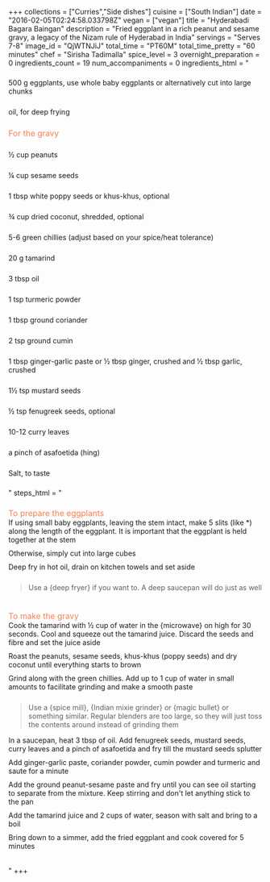 +++
collections = ["Curries","Side dishes"]
cuisine = ["South Indian"]
date = "2016-02-05T02:24:58.033798Z"
vegan = ["vegan"]
title = "Hyderabadi Bagara Baingan"
description = "Fried eggplant in a rich peanut and sesame gravy, a legacy of the Nizam rule of Hyderabad in India"
servings = "Serves 7-8"
image_id = "QjWTNJiJ"
total_time = "PT60M"
total_time_pretty = "60 minutes"
chef = "Sirisha Tadimalla"
spice_level = 3
overnight_preparation = 0
ingredients_count = 19
num_accompaniments = 0
ingredients_html = "<ul style='padding-left: 0; list-style: none;'><li itemprop='recipeIngredient' style='margin: 8px 0px;padding: 8px 0px;'>500 g eggplants, use whole baby eggplants or alternatively cut into large chunks</li><li itemprop='recipeIngredient' style='margin: 8px 0px;padding: 8px 0px;'>oil, for deep frying</li><li style='margin: 8px 0px;padding: 8px 0px;'><span style='font-size: medium; color: #f78153;'>For the gravy</span></li><li itemprop='recipeIngredient' style='margin: 8px 0px;padding: 8px 0px;'>½ cup peanuts</li><li itemprop='recipeIngredient' style='margin: 8px 0px;padding: 8px 0px;'>¼ cup sesame seeds</li><li itemprop='recipeIngredient' style='margin: 8px 0px;padding: 8px 0px;'>1 tbsp white poppy seeds or khus-khus, optional</li><li itemprop='recipeIngredient' style='margin: 8px 0px;padding: 8px 0px;'>¾ cup dried coconut, shredded, optional</li><li itemprop='recipeIngredient' style='margin: 8px 0px;padding: 8px 0px;'>5-6 green chillies (adjust based on your spice/heat tolerance)</li><li itemprop='recipeIngredient' style='margin: 8px 0px;padding: 8px 0px;'>20 g tamarind</li><li itemprop='recipeIngredient' style='margin: 8px 0px;padding: 8px 0px;'>3 tbsp oil</li><li itemprop='recipeIngredient' style='margin: 8px 0px;padding: 8px 0px;'>1 tsp turmeric powder</li><li itemprop='recipeIngredient' style='margin: 8px 0px;padding: 8px 0px;'>1 tbsp ground coriander</li><li itemprop='recipeIngredient' style='margin: 8px 0px;padding: 8px 0px;'>2 tsp ground cumin</li><li itemprop='recipeIngredient' style='margin: 8px 0px;padding: 8px 0px;'>1 tbsp ginger-garlic paste or ½ tbsp ginger, crushed and ½ tbsp garlic, crushed</li><li itemprop='recipeIngredient' style='margin: 8px 0px;padding: 8px 0px;'>1½ tsp mustard seeds</li><li itemprop='recipeIngredient' style='margin: 8px 0px;padding: 8px 0px;'>½ tsp fenugreek seeds, optional</li><li itemprop='recipeIngredient' style='margin: 8px 0px;padding: 8px 0px;'>10-12 curry leaves</li><li itemprop='recipeIngredient' style='margin: 8px 0px;padding: 8px 0px;'>a pinch of asafoetida (hing)</li><li itemprop='recipeIngredient' style='margin: 8px 0px;padding: 8px 0px;'>Salt, to taste</li></ul>"
steps_html = "<ol style='list-style: none inside; padding-left: 0px;'><li style='list-style: none; margin: 8px 0px;padding: 8px 0px;'><span style='font-size: medium; color: #f78153;'>To prepare the eggplants</span><ol style='list-style: none inside; padding-left: 0px;'><li style='padding-bottom: 10px;'><i class='step-track-icon fa fa-square-o'></i><span class='step-text' itemprop='recipeInstructions'>If using small baby eggplants, leaving the stem intact, make 5 slits (like *) along the length of the eggplant. It is important that the eggplant is held together at the stem</span></li><li style='padding-bottom: 10px;'><i class='step-track-icon fa fa-square-o'></i><span class='step-text' itemprop='recipeInstructions'>Otherwise, simply cut into large cubes</span></li><li style='padding-bottom: 10px;'><i class='step-track-icon fa fa-square-o'></i><span class='step-text' itemprop='recipeInstructions'>Deep fry in hot oil, drain on kitchen towels and set aside</span></li><blockquote>Use a {deep fryer} if you want to. A deep saucepan will do just as well</blockquote></ol></li><li style='list-style: none; margin: 8px 0px;padding: 8px 0px;'><span style='font-size: medium; color: #f78153;'>To make the gravy</span><ol style='list-style: none inside; padding-left: 0px;'><li style='padding-bottom: 10px;'><i class='step-track-icon fa fa-square-o'></i><span class='step-text' itemprop='recipeInstructions'>Cook the tamarind with ½ cup of water in the {microwave} on high for 30 seconds. Cool and squeeze out the tamarind juice. Discard the seeds and fibre and set the juice aside</span></li><li style='padding-bottom: 10px;'><i class='step-track-icon fa fa-square-o'></i><span class='step-text' itemprop='recipeInstructions'>Roast the peanuts, sesame seeds, khus-khus (poppy seeds) and dry coconut until everything starts to brown</span></li><li style='padding-bottom: 10px;'><i class='step-track-icon fa fa-square-o'></i><span class='step-text' itemprop='recipeInstructions'>Grind along with the green chillies. Add up to 1 cup of water in small amounts to facilitate grinding and make a smooth paste</span></li><blockquote>Use a {spice mill}, {Indian mixie grinder} or {magic bullet} or something similar. Regular blenders are too large, so they will just toss the contents around instead of grinding them</blockquote><li style='padding-bottom: 10px;'><i class='step-track-icon fa fa-square-o'></i><span class='step-text' itemprop='recipeInstructions'>In a saucepan, heat 3 tbsp of oil. Add fenugreek seeds, mustard seeds, curry leaves and a pinch of asafoetida and fry till the mustard seeds splutter</span></li><li style='padding-bottom: 10px;'><i class='step-track-icon fa fa-square-o'></i><span class='step-text' itemprop='recipeInstructions'>Add ginger-garlic paste, coriander powder, cumin powder and turmeric and saute for a minute</span></li><li style='padding-bottom: 10px;'><i class='step-track-icon fa fa-square-o'></i><span class='step-text' itemprop='recipeInstructions'>Add the ground peanut-sesame paste and fry until you can see oil starting to separate from the mixture. Keep stirring and don't let anything stick to the pan</span></li><li style='padding-bottom: 10px;'><i class='step-track-icon fa fa-square-o'></i><span class='step-text' itemprop='recipeInstructions'>Add the tamarind juice and 2 cups of water, season with salt and bring to a boil</span></li><li style='padding-bottom: 10px;'><i class='step-track-icon fa fa-square-o'></i><span class='step-text' itemprop='recipeInstructions'>Bring down to a simmer, add the fried eggplant and cook covered for 5 minutes</span></li></ol></li></ol>"
+++
